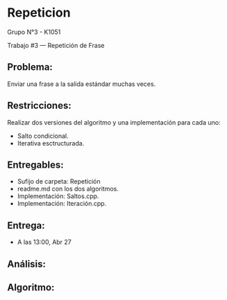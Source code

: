 ﻿# Repeticion
Grupo N°3 - K1051

Trabajo #3 — Repetición de Frase

Problema:
---------

Enviar una frase a la salida estándar muchas veces.

Restricciones:
--------------

Realizar dos versiones del algoritmo y una implementación para cada uno:

- Salto condicional.
- Iterativa esctructurada.

Entregables:
------------

- Sufijo de carpeta: Repetición
- readme.md con los dos algoritmos.
- Implementación: Saltos.cpp.
- Implementación: Iteración.cpp.

Entrega:
--------

- A las 13:00, Abr 27

Análisis:
-----------



Algoritmo:
----------
